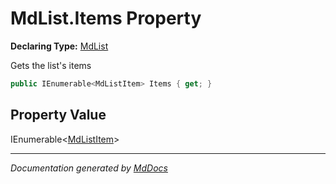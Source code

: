 # MdList.Items Property

**Declaring Type:** [MdList](../index.md)

Gets the list's items

```csharp
public IEnumerable<MdListItem> Items { get; }
```

## Property Value

IEnumerable\<[MdListItem](../../MdListItem/index.md)\>

___

*Documentation generated by [MdDocs](https://github.com/ap0llo/mddocs)*
